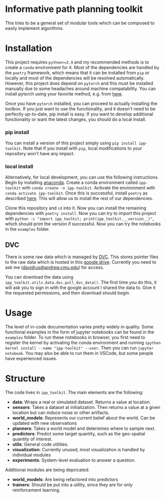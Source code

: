 # Informative path planning toolkit

This tries to be a general set of modular tools which can be composed to easily implement algorithms.

# Installation

This project requires `python>=3.9` and my recommended methods is to create a `conda` environment for it. Most of the dependencies are handled by the `poetry` framework, which means that it can be installed from `pip` or locally and most of the dependencies will be resolved automatically. However, this project does depend on `pytorch` and this must be installed manually due to some headaches around machine compatability.
You can install pytorch using your favorite method, e.g. from [here](https://pytorch.org/get-started/locally/).

Once you have `pytorch` installed, you can proceed to actually installing the toolbox. If you just want to use the functionality, and it doesn't need to be perfectly up-to-date, pip install is easy. If you want to develop additional functionality or want the latest changes, you should do a local install.

### pip install

You can install a version of this project simply using `pip install ipp-toolkit`. Note that if you install with `pip`, local modifications to your repository won't have any impact.

### local install

Alternatively, for local development, you can use the following instructions.
Begin by installing [anaconda](https://www.anaconda.com/). Create a conda environment called `ipp-toolkit` with `conda create -n ipp-toolkit`.
Activate the environment with `conda activate ipp-toolkit`.
Once this is successful, install `poetry` as described [here](https://python-poetry.org/docs/). This will allow us to install the rest of our dependencies.

Clone this repository and `cd` into it. Now you can install the remaining dependencies with `poetry install`. Now you can try to import this project with `python -c "import ipp_toolkit; print(ipp_toolkit.__version__)"`, which should print the version if successful. Now you can try the notebooks in the `examples` folder.

## DVC

There is some raw data which is managed by [DVC](https://dvc.org/). This stores pointer files to the raw data which is hosted in this [google drive](https://drive.google.com/drive/folders/1P7nJfgDCAHHmpFVRupZxUpy8FGZMy2kd?usp=sharing). Currently you need to ask me (davidrus@andrew.cmu.edu) for access.

You can download the data using `ipp_toolkit.utils.data.dvc.pull_dvc_data()`. The first time you do this, it will ask you to sign in with the google account I shared the data to. Give it the requested permissions, and then download should begin.

# Usage

The level of in-code documentation varies pretty widely in quality. Some functional examples in the form of jupyter notebooks can be found in the `examples` folder. To run these notebooks in browser, you first need to register the kernel by activating the conda environment and running `ipython kernel install --name "ipp-toolkit" --user`. Then you can run `jupyter notebook`. You may also be able to run them in VSCode, but some people have experienced issues.

# Structure

The code lives in `ipp_toolkit`. The main elements are the following:

* **data**: Wraps a real or simulated dataset. Returns a value at location.
* **sensors**: Takes a dataset at initialization. Then returns a value at a given location but can induce noise or other artifacts.
* **world_models**: Represents our current belief about the world. Can be updated with new observations
* **planners**: Takes a world model and determines where to sample next.
* **predictors**: Predict some target quantity, such as the geo-spatial quantity of interest.
* **utils**: General code utilities.
* **visualization**:  Currently unused, most visualization is handled by individual modules
* **experiments**: System-level evaluation to answer a question.

Additional modules are being depricated:

* **world_models**: Are being refactored into predictors
* **trainers**: Should be put into a utility, since they are for only reinforcement learning.
